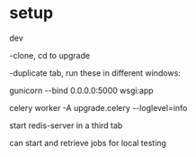 # setup
dev

-clone, cd to upgrade

-duplicate tab, run these in different windows:

gunicorn --bind 0.0.0.0:5000 wsgi:app

celery worker -A upgrade.celery --loglevel=info



start redis-server in a third tab

can start and retrieve jobs for local testing
